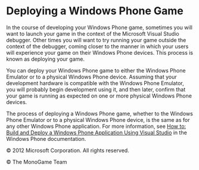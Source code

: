 

# Deploying a Windows Phone Game

In the course of developing your Windows Phone game, sometimes you will want to launch your game in the context of the Microsoft Visual Studio debugger. Other times you will want to try running your game outside the context of the debugger, coming closer to the manner in which your users will experience your game on their Windows Phone devices. This process is known as deploying your game.

You can deploy your Windows Phone game to either the Windows Phone Emulator or to a physical Windows Phone device. Assuming that your development hardware is compatible with the Windows Phone Emulator, you will probably begin development using it, and then later, confirm that your game is running as expected on one or more physical Windows Phone devices.

The process of deploying a Windows Phone game, whether to the Windows Phone Emulator or to a physical Windows Phone device, is the same as for any other Windows Phone application. For more information, see [How to: Build and Deploy a Windows Phone Application Using Visual Studio](http://go.microsoft.com/fwlink/?LinkId=254754) in the Windows Phone documentation.

© 2012 Microsoft Corporation. All rights reserved.  

© The MonoGame Team